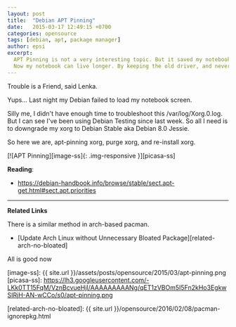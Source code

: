 ```yaml
---
layout: post
title:  "Debian APT Pinning"
date:   2015-03-17 12:49:15 +0700
categories: opensource
tags: [debian, apt, package manager]
author: epsi
excerpt:
  APT Pinning is not a very interesting topic. But it saved my notebook's life.
  Now my notebook can live longer. By keeping the old driver, and never update it ever.
---
```



Trouble is a Friend, said Lenka.

Yups... Last night my Debian failed to load my notebook screen. 

Silly me, I didn't have enough time to troubleshoot this /var/log/Xorg.0.log. But I can see I've been using Debian Testing since last week. So all I need is to downgrade my xorg to Debian Stable aka Debian 8.0 Jessie.

So here we are, apt-pinning xorg, purge xorg, and re-install xorg.

[![APT Pinning][image-ss]{: .img-responsive }][picasa-ss]

**Reading**:<br/>
* <https://debian-handbook.info/browse/stable/sect.apt-get.html#sect.apt.priorities>

-- -- --

**Related Links**

There is a similar method in arch-based pacman.

* [Update Arch Linux without Unnecessary Bloated Package][related-arch-no-bloated]


All is good now

[//]: <> ( -- -- -- links below -- -- -- )

[image-ss]: {{ site.url }}/assets/posts/opensource/2015/03/apt-pinning.png
[picasa-ss]: https://lh3.googleusercontent.com/-LKk0TT15FqM/VznBcvueHjI/AAAAAAAAANg/qET1zVBOm5I5Fn2kHo3EgkwSIRjH-AN-wCCo/s0/apt-pinning.png


[related-arch-no-bloated]: {{ site.url }}/opensource/2016/02/08/pacman-ignorepkg.html
